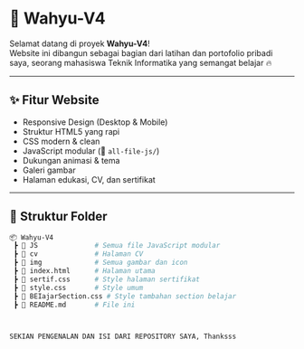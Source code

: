 # 🚀 Wahyu-V4

Selamat datang di proyek **Wahyu-V4**!  
Website ini dibangun sebagai bagian dari latihan dan portofolio pribadi saya, seorang mahasiswa Teknik Informatika yang semangat belajar 🔥

---

## ✨ Fitur Website

- Responsive Design (Desktop & Mobile)
- Struktur HTML5 yang rapi
- CSS modern & clean
- JavaScript modular (📁 `all-file-js/`)
- Dukungan animasi & tema
- Galeri gambar
- Halaman edukasi, CV, dan sertifikat

---

## 📁 Struktur Folder

```bash
📦 Wahyu-V4
 ┣ 📂 JS              # Semua file JavaScript modular
 ┣ 📂 cv              # Halaman CV
 ┣ 📂 img             # Semua gambar dan icon
 ┣ 📄 index.html      # Halaman utama
 ┣ 📄 sertif.css      # Style halaman sertifikat
 ┣ 📄 style.css       # Style umum
 ┣ 📄 BEIajarSection.css # Style tambahan section belajar
 ┣ 📄 README.md       # File ini



SEKIAN PENGENALAN DAN ISI DARI REPOSITORY SAYA, Thanksss
